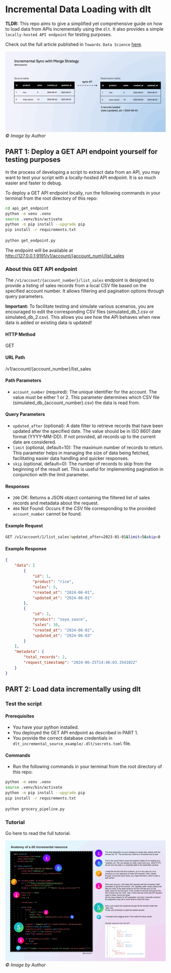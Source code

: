 # Incremental Data Loading with dlt

**TLDR:**
This repo aims to give a simplified yet comprehensive guide on how to load data from APIs incrementally using the `dlt`.
It also provides a simple `locally-hosted API endpoint` for testing purposes.

Check out the full article published in `Towards Data Science` [here](https://towardsdatascience.com/3-essential-questions-to-address-when-building-an-api-involved-incremental-data-loading-script-03723cad3411).

![An Illustration of Incremental Data Loading](./img/incremental_loading_illustration.gif)
*© Image by Author*

## PART 1: Deploy a GET API endpoint yourself for testing purposes
In the process of developing a script to extract data from an API, you may want to test your script with a locally-hosted API endpoint. It is so much easier and faster to debug.

To deploy a GET API endpoint locally, run the following commands in your terminal from the root directory of this repo:
```bash
cd api_get_endpoint
python -m venv .venv
source .venv/bin/activate
python -m pip install --upgrade pip
pip install -r requirements.txt

python get_endpoint.py
```

The endpoint will be available at http://127.0.0.1:9191/v1/account/{account_num}/list_sales

### About this GET API endpoint
The `/v1/account/{account_number}/list_sales` endpoint is designed to provide a listing of sales records from a local CSV file based on the specified account number. It allows filtering and pagination options through query parameters.

**Important:** To facilitate testing and simulate various scenarios, you are encouraged to edit the corresponding CSV files (simulated_db_1.csv or simulated_db_2.csv). This allows you see how the API behaves when new data is added or existing data is updated!

#### HTTP Method
GET

#### URL Path
/v1/account/{account_number}/list_sales

#### Path Parameters
- `account_number` (required): The unique identifier for the account. The value must be either 1 or 2. This parameter determines which CSV file (simulated_db_{account_number}.csv) the data is read from.

#### Query Parameters
- `updated_after` (optional): A date filter to retrieve records that have been updated after the specified date. The value should be in ISO 8601 date format (YYYY-MM-DD). If not provided, all records up to the current date are considered.
- `limit` (optional, default=10): The maximum number of records to return. This parameter helps in managing the size of data being fetched, facilitating easier data handling and quicker responses.
- `skip` (optional, default=0): The number of records to skip from the beginning of the result set. This is useful for implementing pagination in conjunction with the limit parameter.

#### Responses
- `200` OK: Returns a JSON object containing the filtered list of sales records and metadata about the request.
- `404` Not Found: Occurs if the CSV file corresponding to the provided `account_number` cannot be found.

#### Example Request
```bash
GET /v1/account/1/list_sales?updated_after=2023-01-01&limit=5&skip=0
````

#### Example Response
```json
{
    "data": [
        {
            "id": 1,
            "product": "rice",
            "sales": 5,
            "created_at": "2024-06-01",
            "updated_at": "2024-06-01"
        },
        {
            "id": 2,
            "product": "soya_sauce",
            "sales": 10,
            "created_at": "2024-06-02",
            "updated_at": "2024-06-03"
        }
    ],
    "metadata": {
        "total_records": 2,
        "request_timestamp": "2024-06-25T14:46:03.354102Z"
    }
}
```

## PART 2: Load data incrementally using dlt

### Test the script
#### Prerequisites
- You have your python installed.
- You deployed the GET API endpoint as described in PART 1.
- You provide the correct database credentials in `dlt_incremental_source_example/.dlt/secrets.toml` file.

#### Commands
- Run the following commands in your terminal from the root directory of this repo:
```bash
python -m venv .venv
source .venv/bin/activate
python -m pip install --upgrade pip
pip install -r requirements.txt

python grocery_pipeline.py
```

### Tutorial
Go here to read the full tutorial.

![Incremental Data Loading with dlt](./img/incremental_loading_dlt_anatomy.gif)
*© Image by Author*
